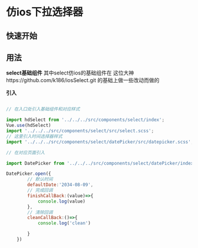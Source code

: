 # 仿ios下拉选择器



## 快速开始

## 用法
**select基础组件**
其中select仿ios的基础组件在 这位大神https://github.com/k186/iosSelect.git 的基础上做一些改动而做的

**引入**


```js

// 在入口处引入基础组件和对应样式

import hdSelect from '../../../src/components/select/index';
Vue.use(hdSelect)
import '../../../src/components/select/src/select.scss';
// 这里引入时间选择器样式
import '../../../src/components/select/datePicker/src/datepicker.scss';

// 在对应页面引入

import DatePicker from '../../../src/components/select/datePicker/index'

DatePicker.open({
        // 默认时间
        defaultDate:'2034-08-09',
        // 完成回调
        finishCallBack:(value)=>{
            console.log(value)
        },
        // 清除回调
        cleanCallBack:()=>{
            console.log('clean')

        }
    })
```
